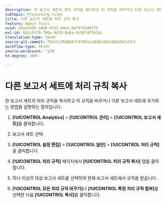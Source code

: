 ```yaml
---
description: 한 보고서 세트의 처리 규칙을 복사하고 이 규칙을 바꾸거나 다른 보고서 세트에 추가하는 방법을 설명하는 절차입니다.
subtopic: Processing rules
title: 다른 보고서 세트에 처리 규칙 복사
feature: Admin Tools
uuid: e6aa50b9-a46b-4332-b4e1-6df0f828077d
exl-id: 6b3cb570-780a-4d18-8aba-4cb674f5b16c
translation-type: tm+mt
source-git-commit: 78412c2588b07f47981ac0d953893db6b9e1d3c2
workflow-type: tm+mt
source-wordcount: '118'
ht-degree: 100%

---
```


# 다른 보고서 세트에 처리 규칙 복사

한 보고서 세트의 처리 규칙을 복사하고 이 규칙을 바꾸거나 다른 보고서 세트에 추가하는 방법을 설명하는 절차입니다.

1. **[!UICONTROL Analytics]** > **[!UICONTROL 관리]** > **[!UICONTROL 보고서 세트]**&#x200B;를 클릭합니다.
1. 보고서 세트 선택.
1. **[!UICONTROL 설정 편집]** > **[!UICONTROL 일반]** > **[!UICONTROL 처리 규칙]**&#x200B;을 클릭합니다.

1. **[!UICONTROL 처리 규칙]** 페이지에서 **[!UICONTROL 처리 규칙 복사]** 탭을 클릭합니다.
1. 하나 이상의 대상 보고서 세트를 선택하여 현재 보고서 세트에서 규칙을 받습니다.
1. **[!UICONTROL 모든 처리 규칙 바꾸기]**&#x200B;나 **[!UICONTROL 특정 처리 규칙 첨부]**&#x200B;를 선택한 다음 **[!UICONTROL 복사]**&#x200B;를 클릭합니다.
